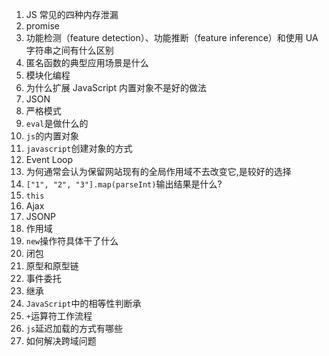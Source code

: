 1. JS 常见的四种内存泄漏
2. promise
3. 功能检测（feature detection）、功能推断（feature inference）和使用 UA 字符串之间有什么区别
4. 匿名函数的典型应用场景是什么
5. 模块化编程
6. 为什么扩展 JavaScript 内置对象不是好的做法
7. JSON
8. 严格模式
9. `eval`是做什么的
10. `js`的内置对象
11. `javascript`创建对象的方式
12. Event Loop
13. 为何通常会认为保留网站现有的全局作用域不去改变它,是较好的选择
14. `["1", "2", "3"].map(parseInt)`输出结果是什么?
15. `this`
16. Ajax
17. JSONP
18. 作用域
19. `new`操作符具体干了什么
20. 闭包
21. 原型和原型链
22. 事件委托
23. 继承
24. `JavaScript`中的相等性判断承
25. `+`运算符工作流程
26. `js`延迟加载的方式有哪些
27. 如何解决跨域问题
